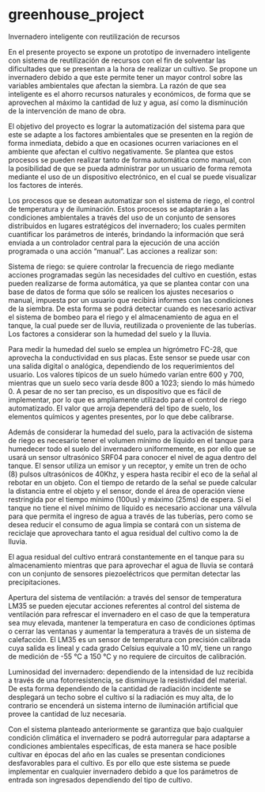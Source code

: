 # greenhouse_project
Invernadero inteligente con reutilización de recursos

En el presente proyecto se expone un prototipo de invernadero inteligente con sistema de reutilización de recursos con el fin de solventar las dificultades que se presentan a la hora de realizar un cultivo. Se propone un invernadero debido a que este permite tener un mayor control sobre las variables ambientales que afectan la siembra. La razón de que sea inteligente es el ahorro recursos naturales y económicos, de forma que se aprovechen al máximo la cantidad de luz y agua, así como la disminución de la intervención de mano de obra.

El objetivo del proyecto es lograr la automatización del sistema para que este se adapte a los factores ambientales que se presenten en la región de forma inmediata, debido a que en ocasiones ocurren variaciones en el ambiente que afectan el cultivo negativamente. Se plantea que estos procesos se pueden realizar tanto de forma automática como manual, con la posibilidad de que se pueda administrar por un usuario de forma remota mediante el uso de un dispositivo electrónico, en el cual se puede visualizar los factores de interés.

Los procesos que se desean automatizar son el sistema de riego, el control de temperatura y de iluminación. Estos procesos se adaptarán a las condiciones ambientales a través del uso de un conjunto de sensores distribuidos en lugares estratégicos del invernadero; los cuales permiten cuantificar los parámetros de interés, brindando la información que será enviada a un controlador central para la ejecución de una acción programada o una acción “manual”. Las acciones a realizar son:

Sistema de riego: se quiere controlar la frecuencia de riego mediante acciones programadas según las necesidades del cultivo en cuestión, estas pueden realizarse de forma automática, ya que se plantea contar con una base de datos de forma que sólo se realicen los ajustes necesarios o manual, impuesta por un usuario que recibirá informes con las condiciones de la siembra. De esta forma se podrá detectar cuando es necesario activar el sistema de bombeo para el riego y el almacenamiento de agua en el tanque, la cual puede ser de lluvia, reutilizada o proveniente de las tuberías. Los factores a considerar son la humedad del suelo y la lluvia.

Para medir la humedad del suelo se emplea un higrómetro FC-28, que aprovecha la conductividad en sus placas. Este sensor se puede usar con una salida digital o analógica, dependiendo de los requerimientos del usuario. Los valores típicos de un suelo húmedo varían entre 600 y 700, mientras que un suelo seco varía desde 800 a 1023; siendo lo más húmedo 0. A pesar de no ser tan preciso, es un dispositivo que es fácil de implementar, por lo que es ampliamente utilizado para el control de riego automatizado. El valor que arroja dependerá del tipo de suelo, los elementos químicos y agentes presentes, por lo que debe calibrarse.

Además de considerar la humedad del suelo, para la activación de sistema de riego es necesario tener el volumen mínimo de líquido en el tanque para humedecer todo el suelo del invernadero uniformemente, es por ello que se usará un sensor ultrasónico SRF04 para conocer el nivel de agua dentro del tanque. El sensor utiliza un emisor y un receptor, y emite un tren de ocho (8) pulsos ultrasónicos de 40Khz, y espera hasta recibir el eco de la señal al rebotar en un objeto. Con el tiempo de retardo de la señal se puede calcular la distancia entre el objeto y el sensor, donde el área de operación viene restringida por el tiempo mínimo (100us) y máximo (25ms) de espera.  Si el tanque no tiene el nivel mínimo de líquido es necesario accionar una válvula para que permita el ingreso de agua a través de las tuberías, pero como se desea reducir el consumo de agua limpia se contará con un sistema de reciclaje que aprovechara tanto el agua residual del cultivo como la de lluvia.

El agua residual del cultivo entrará constantemente en el tanque para su almacenamiento mientras que para aprovechar el agua de lluvia se contará con un conjunto de sensores piezoeléctricos que permitan detectar las precipitaciones.

Apertura del sistema de ventilación: a través del sensor de temperatura LM35 se pueden ejecutar acciones referentes al control del sistema de ventilación para refrescar el invernadero en el caso de que la temperatura sea muy elevada, mantener la temperatura en caso de condiciones óptimas o cerrar las ventanas y aumentar la temperatura a través de un sistema de calefacción. El LM35 es un sensor de temperatura con precisión calibrada cuya salida es lineal y cada grado Celsius equivale a 10 mV, tiene un rango de medición de -55 °C a 150 °C y no requiere de circuitos de calibración.

Luminosidad del invernadero: dependiendo de la intensidad de luz recibida a través de una fotorresistencia, se disminuye la resistividad del material. De esta forma dependiendo de la cantidad de radiación incidente se desplegará un techo sobre el cultivo sí la radiación es muy alta, de lo contrario se encenderá un sistema interno de iluminación artificial que provee la cantidad de luz necesaria.

Con el sistema planteado anteriormente se garantiza que bajo cualquier condición climática el invernadero se podrá autorregular para adaptarse a condiciones ambientales específicas, de esta manera se hace posible cultivar en épocas del año en las cuales se presentan condiciones desfavorables para el cultivo. Es por ello que este sistema se puede implementar en cualquier invernadero debido a que los parámetros de entrada son ingresados dependiendo del tipo de cultivo.
